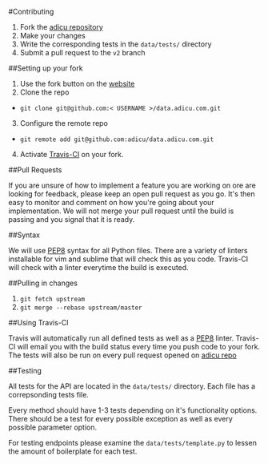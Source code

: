 
#Contributing

1. Fork the [adicu repository](https://github.com/adicu/data.adicu.com)
2. Make your changes
3. Write the corresponding tests in the `data/tests/` directory
4. Submit a pull request to the `v2` branch

##Setting up your fork

1. Use the fork button on the [website](https://github.com/adicu/data.adicu.com)
2. Clone the repo 
  - `git clone git@github.com:< USERNAME >/data.adicu.com.git`
3. Configure the remote repo
  - `git remote add git@github.com:adicu/data.adicu.com.git`
4. Activate [Travis-CI](https://travis-ci.org/) on your fork.

##Pull Requests

If you are unsure of how to implement a feature you are working on ore are looking for feedback, please keep an open pull request as you go.
It's then easy to monitor and comment on how you're going about your implementation.
We will not merge your pull request until the build is passing and you signal that it is ready.

##Syntax

We will use [PEP8](http://www.python.org/dev/peps/pep-0008/) syntax for all Python files.
There are a variety of linters installable for vim and sublime that will check this as you code.
Travis-CI will check with a linter everytime the build is executed.

##Pulling in changes

1. `git fetch upstream`
2. `git merge --rebase upstream/master`

##Using Travis-CI

Travis will automatically run all defined tests as well as a [PEP8](http://www.python.org/dev/peps/pep-0008/) linter.
Travis-CI will email you with the build status every time you push code to your fork.
The tests will also be run on every pull request opened on [adicu repo](https://github.com/adicu/data.adicu.com)

##Testing

All tests for the API are located in the `data/tests/` directory.
Each file has a correpsonding tests file.

Every method should have 1-3 tests depending on it's functionality options.
There should be a test for every possible exception as well as every possible parameter option.

For testing endpoints please examine the `data/tests/template.py` to lessen the amount of boilerplate for each test.

